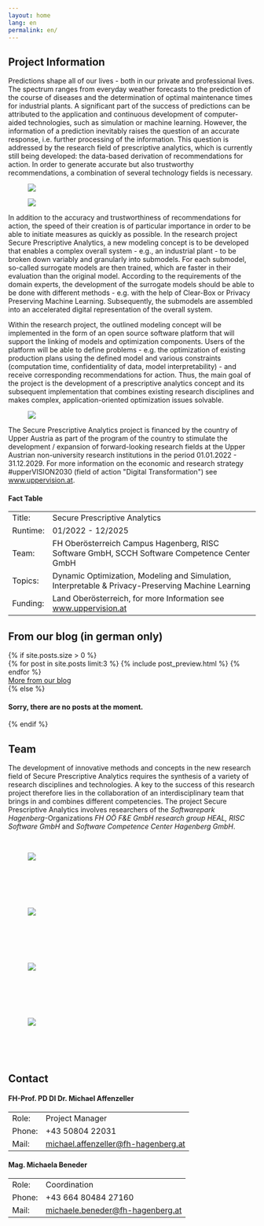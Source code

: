 ```yaml
---
layout: home
lang: en
permalink: en/
---
```


<section class="bg-primary-light" id="info">
    <div class="container">
        <h2 class="section-heading">Project Information</h2>
        <div class="row">
            <div class="col-lg-7 col-md-12">
                 <p class="text-justify">
                Predictions shape all of our lives - both in our private and professional lives. The spectrum ranges from everyday weather forecasts to the prediction of the course of diseases and the determination of optimal maintenance times for industrial plants. A significant part of the success of predictions can be attributed to the application and continuous development of computer-aided technologies, such as simulation or machine learning. However, the information of a prediction inevitably raises the question of an accurate response, i.e. further processing of the information. This question is addressed by the research field of prescriptive analytics, which is currently still being developed: the data-based derivation of recommendations for action. In order to generate accurate but also trustworthy recommendations, a combination of several technology fields is necessary.
                </p>
            </div>
            <div class="col-lg-5 col-md-12 text-center">
                <figure class="image-box"><img id="image-sketch1" src="/{{ site.data.assets.image-sketch1 }}" /></figure>
            </div>
        </div>
        <div class="row">
            <div class="col-lg-5 col-md-12 text-center">
                <figure class="image-box"><img id="image-sketch2" src="/{{ site.data.assets.image-sketch2 }}" /></figure>
            </div>
            <div class="col-lg-7 col-md-12">
                 <p class="text-justify">
                 In addition to the accuracy and trustworthiness of recommendations for action, the speed of their creation is of particular importance in order to be able to initiate measures as quickly as possible. In the research project Secure Prescriptive Analytics, a new modeling concept is to be developed that enables a complex overall system - e.g., an industrial plant - to be broken down variably and granularly into submodels. For each submodel, so-called surrogate models are then trained, which are faster in their evaluation than the original model. According to the requirements of the domain experts, the development of the surrogate models should be able to be done with different methods - e.g. with the help of Clear-Box or Privacy Preserving Machine Learning. Subsequently, the submodels are assembled into an accelerated digital representation of the overall system.  
                </p>
            </div>
        </div>
        <div class="row">
            <div class="col-lg-7 col-md-12">
                 <p class="text-justify">
                 Within the research project, the outlined modeling concept will be implemented in the form of an open source software platform that will support the linking of models and optimization components. Users of the platform will be able to define problems - e.g. the optimization of existing production plans using the defined model and various constraints (computation time, confidentiality of data, model interpretability) - and receive corresponding recommendations for action. Thus, the main goal of the project is the development of a prescriptive analytics concept and its subsequent implementation that combines existing research disciplines and makes complex, application-oriented optimization issues solvable.
                </p>
            </div>
            <div class="col-lg-5 col-md-12 text-center">
                <figure class="image-box"><img id="image-sketch3" src="/{{ site.data.assets.image-sketch3 }}" /></figure>
            </div>
        </div>
        <div class="row">
            <div class="col-lg-12 col-md-12">
                <p class="text-justify">
                    The Secure Prescriptive Analytics project is financed by the country of Upper Austria as part of the program of the country to stimulate the development / expansion of forward-looking research fields at the Upper Austrian non-university research institutions in the period 01.01.2022 - 31.12.2029. For more information on the economic and research strategy #upperVISION2030 (field of action "Digital Transformation") see <a href="{{ site.data.i18n.t.footer.uv30-link[page.lang] }}">www.uppervision.at</a>.
                </p>
            </div>
            <div class="col-lg-12 col-md-12 facts">
                <div>
                <h4 class="info-headline">Fact Table</h4>
                <table class="info-table">
                    <tr><td>Title:</td><td>Secure Prescriptive Analytics</td></tr>
                    <tr><td>Runtime:</td><td>01/2022 - 12/2025</td></tr>
                    <tr><td>Team:</td><td>FH Oberösterreich Campus Hagenberg, RISC Software GmbH, SCCH Software Competence Center GmbH</td></tr>
                    <tr><td>Topics:</td><td>Dynamic Optimization, Modeling and Simulation, Interpretable & Privacy-Preserving Machine Learning</td></tr>
                    <tr><td>Funding:</td><td>Land Oberösterreich, for more Information see <a href="{{ site.data.i18n.t.footer.uv30-link[page.lang] }}">www.uppervision.at</a></td></tr>
                </table>
                </div>
            </div>
        </div>
    </div>
</section>

<section class="bg-dark" id="blog">
    <div class="container">
        <h2>From our blog (in german only)</h2>
        {% if site.posts.size > 0 %}
        <div class="row">
            <div class="col-lg-12 col-md-12">
                {% for post in site.posts limit:3 %}
                    {% include post_preview.html %}
                {% endfor %}
            </div>
        </div>
        <div class="row">
            <div class="col-lg-12 text-right">
                <a href="/blog" id="btn-blog" class="btn btn-xl btn-slim-primary blog-button">More from our blog</a>
            </div>
        </div>
        {% else %}
        <div class="row"><div class="col-lg-12"><h4>Sorry, there are no posts at the moment.</h4></div></div>
        {% endif %}
    </div>
</section>

<section class="" id="team">
    <div class="container">
        <h2 class="section-heading">Team</h2>
            <div class="row">
            <div class="col-lg-12 col-md-12 col-sm-12">
                <p>The development of innovative methods and concepts in the new research field of Secure Prescriptive Analytics requires the synthesis of a variety of research disciplines and technologies. A key to the success of this research project therefore lies in the collaboration of an interdisciplinary team that brings in and combines different competencies. The project Secure Prescriptive Analytics involves researchers of the <i>Softwarepark Hagenberg</i>-Organizations <i>FH OÖ F&E GmbH research group HEAL, RISC Software GmbH</i> and <i>Software Competence Center Hagenberg GmbH</i>.</p>
            </div>
        </div>
    </div>
    <div class="container">
        <div class="row image-row">
            <div class="col-lg-3 col-md-12 text-center topic-box">
                <a target="_blank" href="{{ site.data.i18n.t.links.fhooe[page.lang] }}"><br/>
                <figure class="image-box"><img id="image-fhlogo" src="/{{ site.data.assets.image-fhlogo }}" /></figure>
                <br/><br/><br/></a>
            </div>
            <div class="col-lg-3 col-md-12 text-center topic-box">            
                <a target="_blank" href="{{ site.data.i18n.t.links.risc[page.lang] }}"><br/>
                <figure class="image-box"><img id="image-risclogo" src="/{{ site.data.assets.image-risclogo }}" /></figure>
                <br/><br/><br/></a>
            </div>
            <div class="col-lg-3 col-md-12 text-center topic-box">
                <a target="_blank" href="{{ site.data.i18n.t.links.scch[page.lang] }}"><br/>
                <figure class="image-box"><img id="image-scchlogo" src="/{{ site.data.assets.image-scchlogo }}" /></figure>
                <br/><br/><br/></a>
            </div>
            <div class="col-lg-3 col-md-12 text-center topic-box">
                <a target="_blank" href="{{ site.data.i18n.t.links.swph[page.lang] }}"><br/>
                <figure class="image-box"><img id="image-swphlogo" src="/{{ site.data.assets.image-swphlogo }}" /></figure>
                <br/><br/><br/></a>
            </div>
        </div>
    </div>
</section>

<section class="bg-secondary" id="contact">
    <div class="container text-justify">
        <h2 class="section-heading">Contact</h2>
        <div class="row contact-info">
            <div class="col-lg-6 col-md-12">
                <h4>FH-Prof. PD DI Dr. Michael Affenzeller</h4>
                <table class="info-table">
                    <tr><td>Role:</td><td>Project Manager</td></tr>
                    <tr><td>Phone:</td><td>+43 50804 22031</td></tr>                  
                    <tr><td>Mail:</td><td><a href="mailto:michael.affenzeller@fh-hagenberg.at">michael.affenzeller@fh-hagenberg.at</a></td></tr>
                </table>
            </div>
            <div class="col-lg-6 col-md-12">
                <h4>Mag. Michaela Beneder</h4>
                <table class="info-table">
                    <tr><td>Role:</td><td>Coordination</td></tr>
                    <tr><td>Phone:</td><td>+43 664 80484 27160</td></tr>                    
                    <tr><td>Mail:</td><td><a href="mailto:michaela.beneder@fh-hagenberg.at">michaele.beneder@fh-hagenberg.at</a></td></tr>
                </table>
            </div>
        </div>
    </div>
</section>

<section class="map-section">
    <div id="map"></div>
</section>
